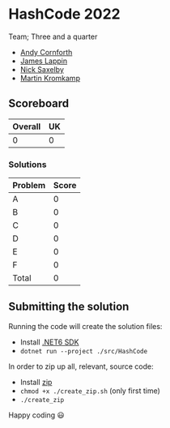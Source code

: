 # HashCode 2022

Team; Three and a quarter

- [Andy Cornforth](https://github.com/andycornforth)
- [James Lappin](https://github.com/James-Lappin)
- [Nick Saxelby](https://github.com/nsaxelby)
- [Martin Kromkamp](https://github.com/mkromkamp)

## Scoreboard

|Overall|UK|
|---|---|
|0|0|

### Solutions

|Problem|Score|
|---|---|
|A|0|
|B|0|
|C|0|
|D|0|
|E|0|
|F|0|
|Total|0|

## Submitting the solution

Running the code will create the solution files:
- Install [.NET6 SDK]()
- `dotnet run --project ./src/HashCode`

In order to zip up all, relevant, source code:
- Install [zip]()
- `chmod +x ./create_zip.sh` (only first time)
- `./create_zip`

Happy coding 😃 
